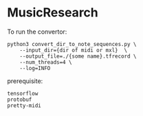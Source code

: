 # MusicResearch

To run the convertor:
```
python3 convert_dir_to_note_sequences.py \      
    --input_dir={dir of midi or mxl}  \
    --output_file=./{some name}.tfrecord \
    --num_threads=4 \
    --log=INFO

```

prerequisite:
```
tensorflow
protobuf
pretty-midi
```